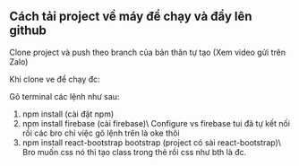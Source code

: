 


## Cách tải project về máy để chạy và đẩy lên github




Clone project và push theo branch của bản thân tự tạo
(Xem video gửi trên Zalo)



Khi clone ve để chạy đc:

Gõ terminal các lệnh như sau:

1. npm install (cài đặt npm)
2. npm install firebase (cài firebase)\\
   Configure vs firebase tui đã tự kết nối rồi các bro chỉ việc gõ lệnh trên
   là oke thôi
3. npm install react-bootstrap bootstrap
   (project có sài react-bootstrap)\\
   Bro muốn css nó thì tạo class trong thẻ rồi css như bth là đc.

